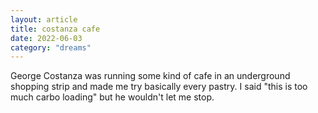 ```yaml
---
layout: article
title: costanza cafe
date: 2022-06-03
category: "dreams"
---
```


George Costanza was running some kind of cafe in an underground shopping strip and made me try basically every pastry.
I said "this is too much carbo loading" but he wouldn't let me stop.